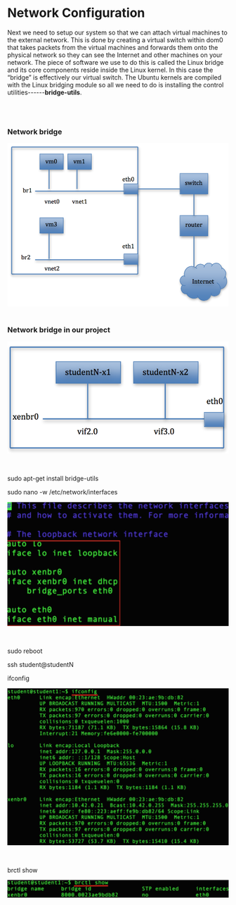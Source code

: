# Network Configuration

Next we need to setup our system so that we can attach virtual machines to the external network. This is done by creating a virtual switch within dom0 that takes packets from the virtual machines and forwards them onto the physical network so they can see the Internet and other machines on your network. The piece of software we use to do this is called the Linux bridge and its core components reside inside the Linux kernel. In this case the “bridge” is effectively our virtual switch. The Ubuntu kernels are compiled with the Linux bridging module so all we need to do is installing the control utilities------**bridge-utils**.

<br/>
<br/>


### Network bridge

![](https://raw.githubusercontent.com/congqiyuan/tutorial/master/xen_installation/5.png)
<br/>
<br/>


### Network bridge in our project

![](https://raw.githubusercontent.com/congqiyuan/tutorial/master/xen_installation/6.png)

<br/>

sudo apt-get install bridge-utils

sudo nano -w /etc/network/interfaces

![](https://raw.githubusercontent.com/congqiyuan/tutorial/master/xen_installation/7.png)

<br/>


sudo reboot

ssh student@studentN

ifconfig

![](https://raw.githubusercontent.com/congqiyuan/tutorial/master/xen_installation/8.png)

<br/>


brctl show

![](https://raw.githubusercontent.com/congqiyuan/tutorial/master/xen_installation/9.png)

<br/>



